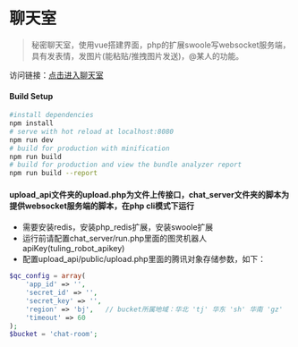 # 聊天室

> 秘密聊天室，使用vue搭建界面，php的扩展swoole写websocket服务端，具有发表情，发图片(能粘贴/推拽图片发送)，@某人的功能。

访问链接：[点击进入聊天室](http://chat.baagee.vip)

#### Build Setup

```bash
#install dependencies
npm install
# serve with hot reload at localhost:8080
npm run dev
# build for production with minification
npm run build
# build for production and view the bundle analyzer report
npm run build --report
```

#### upload_api文件夹的upload.php为文件上传接口，chat_server文件夹的脚本为提供websocket服务端的脚本，在php cli模式下运行

- 需要安装redis，安装php_redis扩展，安装swoole扩展
- 运行前请配置chat_server/run.php里面的图灵机器人apiKey(tuling_robot_apikey)
- 配置upload_api/public/upload.php里面的腾讯对象存储参数，如下：

```php
$qc_config = array(
    'app_id' => '',
    'secret_id' => '',
    'secret_key' => '',
    'region' => 'bj',   // bucket所属地域：华北 'tj' 华东 'sh' 华南 'gz'
    'timeout' => 60
);
$bucket = 'chat-room';
```